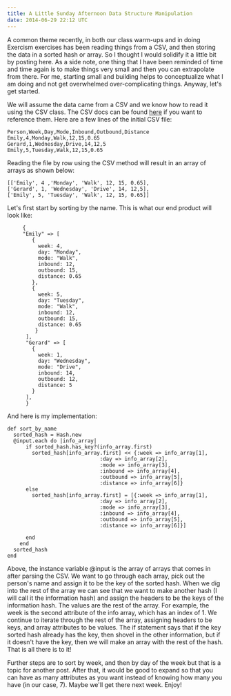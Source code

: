 ```yaml
---
title: A Little Sunday Afternoon Data Structure Manipulation
date: 2014-06-29 22:12 UTC
---
```


A common theme recently, in both our class warm-ups and in doing Exercism exercises has been reading things from a CSV, 
and then storing the data in a sorted hash or array. So I thought I would solidify it a little bit by posting here. As a 
side note, one thing that I have been reminded of time and time again is to make things very small and then you can 
extrapolate from there. For me, starting small and building helps to conceptualize what I am doing and not get 
overwhelmed over-complicating things. Anyway, let's get started. 
 
We will assume the data came from a CSV and we know how to read it using the CSV class. The CSV docs can be found 
[here](http://ruby-doc.org/stdlib-2.0.0/libdoc/csv/rdoc/CSV.html)
if you want to reference them. Here are a few lines of the initial CSV file:

```
Person,Week,Day,Mode,Inbound,Outbound,Distance
Emily,4,Monday,Walk,12,15,0.65
Gerard,1,Wednesday,Drive,14,12,5
Emily,5,Tuesday,Walk,12,15,0.65
```

Reading the file by row using the CSV method will result in an array of arrays as shown below: 

```
[['Emily', 4 ,'Monday', 'Walk', 12, 15, 0.65],
['Gerard', 1, 'Wednesday', 'Drive', 14, 12,5],
['Emily', 5, 'Tuesday', 'Walk', 12, 15, 0.65]]
```

Let's first start by sorting by the name. This is what our end product will look like: 

```
     {
     "Emily" => [
        {
          week: 4,
          day: "Monday",
          mode: "Walk",
          inbound: 12,
          outbound: 15,
          distance: 0.65
        },
        {
          week: 5,
          day: "Tuesday",
          mode: "Walk",
          inbound: 12,
          outbound: 15,
          distance: 0.65
         }
      ],
      "Gerard" => [
        {
          week: 1,
          day: "Wednesday",
          mode: "Drive",
          inbound: 14,
          outbound: 12,
          distance: 5
        }
      ],
      }
```

And here is my implementation: 

```
def sort_by_name
  sorted_hash = Hash.new
  @input.each do |info_array|
      if sorted_hash.has_key?(info_array.first)
        sorted_hash[info_array.first] << {:week => info_array[1],
                              :day => info_array[2],
                              :mode => info_array[3],
                              :inbound => info_array[4],
                              :outbound => info_array[5],
                              :distance => info_array[6]}
      else
        sorted_hash[info_array.first] = [{:week => info_array[1],
                              :day => info_array[2],
                              :mode => info_array[3],
                              :inbound => info_array[4],
                              :outbound => info_array[5],
                              :distance => info_array[6]}]

      end
    end
  sorted_hash
end
```

Above, the instance variable @input is the array of arrays that comes in after parsing the CSV. We want to go through each
array, pick out the person's name and assign it to be the key of the sorted hash. When we dig into the rest of the array we can see 
that we want to make another hash (I will call it the information hash) and assign the headers to be the keys of the information hash. 
The values are the rest of the array. For example, the week is the second attribute of the info array, which has an index of 1. We continue
to iterate through the rest of the array, assigning headers to be keys, and array attributes to be values. 
The if statement says that if the key sorted hash already has the key, then shovel in the other information, but if it doesn't 
have the key, then we will make an array with the rest of the hash. That is all there is to it!

Further steps are to sort by week, and then by day of the week but that is a topic for another post. After that, it would be good to
expand so that you can have as many attributes as you want instead of knowing how many you have (in our case, 7). Maybe we'll get 
there next week. 
Enjoy!